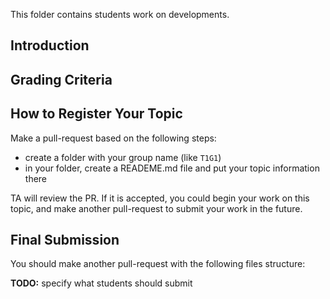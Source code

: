 This folder contains students work on developments.

## Introduction

## Grading Criteria

## How to Register Your Topic

Make a pull-request based on the following steps:

- create a folder with your group name (like `T1G1`)
- in your folder, create a READEME.md file and put your topic information there

TA will review the PR. If it is accepted, you could begin your work on this topic, and make another pull-request to submit your work in the future.

## Final Submission

You should make another pull-request with the following files structure:

**TODO:** specify what students should submit
